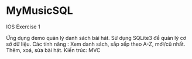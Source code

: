 # MyMusicSQL
IOS Exercise 1

Ứng dụng demo quản lý danh sách bài hát. Sử dụng SQLite3 để quản lý cơ sở dữ liệu.
Các tính năng : Xem danh sách, sắp xếp theo A-Z, mới/cũ nhất. Thêm, xoá, sửa bài hát.
Kiến trúc: MVC
